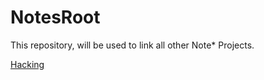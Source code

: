 # NotesRoot

This repository, will be used to link all other Note* Projects.


[Hacking](https://github.com/oskars-notes/noteshacking/README.md)
